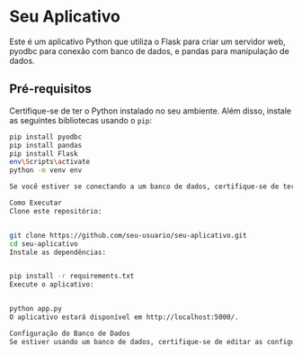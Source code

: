 
# Seu Aplicativo

Este é um aplicativo Python que utiliza o Flask para criar um servidor web, pyodbc para conexão com banco de dados, e pandas para manipulação de dados.

## Pré-requisitos

Certifique-se de ter o Python instalado no seu ambiente. Além disso, instale as seguintes bibliotecas usando o `pip`:

```bash
pip install pyodbc
pip install pandas
pip install Flask
env\Scripts\activate
python -m venv env

Se você estiver se conectando a um banco de dados, certifique-se de ter o driver ODBC correspondente instalado no seu sistema.

Como Executar
Clone este repositório:


git clone https://github.com/seu-usuario/seu-aplicativo.git
cd seu-aplicativo
Instale as dependências:


pip install -r requirements.txt
Execute o aplicativo:


python app.py
O aplicativo estará disponível em http://localhost:5000/.

Configuração do Banco de Dados
Se estiver usando um banco de dados, certifique-se de editar as configurações de conexão no arquivo app.py.
